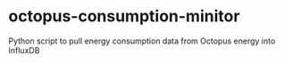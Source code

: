 # octopus-consumption-minitor
Python script to pull energy consumption data from Octopus energy into InfluxDB
